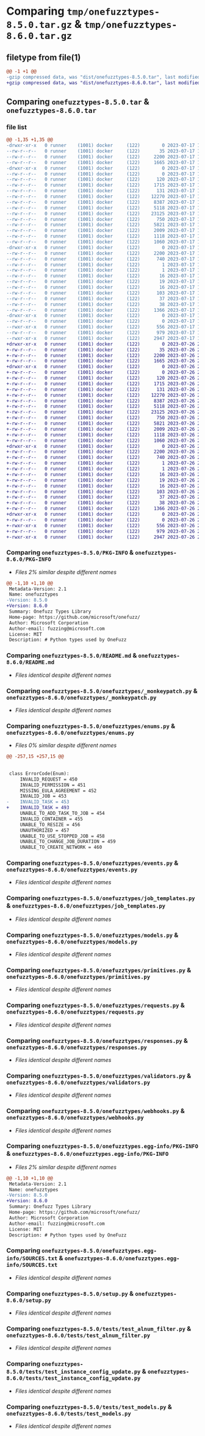 # Comparing `tmp/onefuzztypes-8.5.0.tar.gz` & `tmp/onefuzztypes-8.6.0.tar.gz`

## filetype from file(1)

```diff
@@ -1 +1 @@
-gzip compressed data, was "dist/onefuzztypes-8.5.0.tar", last modified: Mon Jul 17 15:56:30 2023, max compression
+gzip compressed data, was "dist/onefuzztypes-8.6.0.tar", last modified: Wed Jul 26 23:06:24 2023, max compression
```

## Comparing `onefuzztypes-8.5.0.tar` & `onefuzztypes-8.6.0.tar`

### file list

```diff
@@ -1,35 +1,35 @@
-drwxr-xr-x   0 runner    (1001) docker     (122)        0 2023-07-17 15:56:30.000000 onefuzztypes-8.5.0/
--rw-r--r--   0 runner    (1001) docker     (122)       35 2023-07-17 15:56:24.000000 onefuzztypes-8.5.0/MANIFEST.in
--rw-r--r--   0 runner    (1001) docker     (122)     2200 2023-07-17 15:56:30.000000 onefuzztypes-8.5.0/PKG-INFO
--rw-r--r--   0 runner    (1001) docker     (122)     1665 2023-07-17 15:56:24.000000 onefuzztypes-8.5.0/README.md
-drwxr-xr-x   0 runner    (1001) docker     (122)        0 2023-07-17 15:56:30.000000 onefuzztypes-8.5.0/onefuzztypes/
--rw-r--r--   0 runner    (1001) docker     (122)        0 2023-07-17 15:56:24.000000 onefuzztypes-8.5.0/onefuzztypes/__init__.py
--rw-r--r--   0 runner    (1001) docker     (122)      120 2023-07-17 15:56:24.000000 onefuzztypes-8.5.0/onefuzztypes/__version__.py
--rw-r--r--   0 runner    (1001) docker     (122)     1715 2023-07-17 15:56:24.000000 onefuzztypes-8.5.0/onefuzztypes/_monkeypatch.py
--rw-r--r--   0 runner    (1001) docker     (122)      131 2023-07-17 15:56:24.000000 onefuzztypes-8.5.0/onefuzztypes/consts.py
--rw-r--r--   0 runner    (1001) docker     (122)    12270 2023-07-17 15:56:24.000000 onefuzztypes-8.5.0/onefuzztypes/enums.py
--rw-r--r--   0 runner    (1001) docker     (122)     8387 2023-07-17 15:56:24.000000 onefuzztypes-8.5.0/onefuzztypes/events.py
--rw-r--r--   0 runner    (1001) docker     (122)     5118 2023-07-17 15:56:24.000000 onefuzztypes-8.5.0/onefuzztypes/job_templates.py
--rw-r--r--   0 runner    (1001) docker     (122)    23125 2023-07-17 15:56:24.000000 onefuzztypes-8.5.0/onefuzztypes/models.py
--rw-r--r--   0 runner    (1001) docker     (122)      750 2023-07-17 15:56:24.000000 onefuzztypes-8.5.0/onefuzztypes/primitives.py
--rw-r--r--   0 runner    (1001) docker     (122)     5821 2023-07-17 15:56:24.000000 onefuzztypes-8.5.0/onefuzztypes/requests.py
--rw-r--r--   0 runner    (1001) docker     (122)     2009 2023-07-17 15:56:24.000000 onefuzztypes-8.5.0/onefuzztypes/responses.py
--rw-r--r--   0 runner    (1001) docker     (122)     1118 2023-07-17 15:56:24.000000 onefuzztypes-8.5.0/onefuzztypes/validators.py
--rw-r--r--   0 runner    (1001) docker     (122)     1060 2023-07-17 15:56:24.000000 onefuzztypes-8.5.0/onefuzztypes/webhooks.py
-drwxr-xr-x   0 runner    (1001) docker     (122)        0 2023-07-17 15:56:30.000000 onefuzztypes-8.5.0/onefuzztypes.egg-info/
--rw-r--r--   0 runner    (1001) docker     (122)     2200 2023-07-17 15:56:30.000000 onefuzztypes-8.5.0/onefuzztypes.egg-info/PKG-INFO
--rw-r--r--   0 runner    (1001) docker     (122)      740 2023-07-17 15:56:30.000000 onefuzztypes-8.5.0/onefuzztypes.egg-info/SOURCES.txt
--rw-r--r--   0 runner    (1001) docker     (122)        1 2023-07-17 15:56:30.000000 onefuzztypes-8.5.0/onefuzztypes.egg-info/dependency_links.txt
--rw-r--r--   0 runner    (1001) docker     (122)        1 2023-07-17 15:56:30.000000 onefuzztypes-8.5.0/onefuzztypes.egg-info/not-zip-safe
--rw-r--r--   0 runner    (1001) docker     (122)       16 2023-07-17 15:56:30.000000 onefuzztypes-8.5.0/onefuzztypes.egg-info/requires.txt
--rw-r--r--   0 runner    (1001) docker     (122)       19 2023-07-17 15:56:30.000000 onefuzztypes-8.5.0/onefuzztypes.egg-info/top_level.txt
--rw-r--r--   0 runner    (1001) docker     (122)       16 2023-07-17 15:56:24.000000 onefuzztypes-8.5.0/requirements-dev.txt
--rw-r--r--   0 runner    (1001) docker     (122)      103 2023-07-17 15:56:24.000000 onefuzztypes-8.5.0/requirements-lint.txt
--rw-r--r--   0 runner    (1001) docker     (122)       37 2023-07-17 15:56:24.000000 onefuzztypes-8.5.0/requirements.txt
--rw-r--r--   0 runner    (1001) docker     (122)       38 2023-07-17 15:56:30.000000 onefuzztypes-8.5.0/setup.cfg
--rw-r--r--   0 runner    (1001) docker     (122)     1366 2023-07-17 15:56:24.000000 onefuzztypes-8.5.0/setup.py
-drwxr-xr-x   0 runner    (1001) docker     (122)        0 2023-07-17 15:56:30.000000 onefuzztypes-8.5.0/tests/
--rw-r--r--   0 runner    (1001) docker     (122)        0 2023-07-17 15:56:24.000000 onefuzztypes-8.5.0/tests/__init__.py
--rwxr-xr-x   0 runner    (1001) docker     (122)      556 2023-07-17 15:56:24.000000 onefuzztypes-8.5.0/tests/test_alnum_filter.py
--rw-r--r--   0 runner    (1001) docker     (122)      979 2023-07-17 15:56:24.000000 onefuzztypes-8.5.0/tests/test_instance_config_update.py
--rwxr-xr-x   0 runner    (1001) docker     (122)     2947 2023-07-17 15:56:24.000000 onefuzztypes-8.5.0/tests/test_models.py
+drwxr-xr-x   0 runner    (1001) docker     (122)        0 2023-07-26 23:06:24.000000 onefuzztypes-8.6.0/
+-rw-r--r--   0 runner    (1001) docker     (122)       35 2023-07-26 23:06:21.000000 onefuzztypes-8.6.0/MANIFEST.in
+-rw-r--r--   0 runner    (1001) docker     (122)     2200 2023-07-26 23:06:24.000000 onefuzztypes-8.6.0/PKG-INFO
+-rw-r--r--   0 runner    (1001) docker     (122)     1665 2023-07-26 23:06:21.000000 onefuzztypes-8.6.0/README.md
+drwxr-xr-x   0 runner    (1001) docker     (122)        0 2023-07-26 23:06:24.000000 onefuzztypes-8.6.0/onefuzztypes/
+-rw-r--r--   0 runner    (1001) docker     (122)        0 2023-07-26 23:06:21.000000 onefuzztypes-8.6.0/onefuzztypes/__init__.py
+-rw-r--r--   0 runner    (1001) docker     (122)      120 2023-07-26 23:06:21.000000 onefuzztypes-8.6.0/onefuzztypes/__version__.py
+-rw-r--r--   0 runner    (1001) docker     (122)     1715 2023-07-26 23:06:21.000000 onefuzztypes-8.6.0/onefuzztypes/_monkeypatch.py
+-rw-r--r--   0 runner    (1001) docker     (122)      131 2023-07-26 23:06:21.000000 onefuzztypes-8.6.0/onefuzztypes/consts.py
+-rw-r--r--   0 runner    (1001) docker     (122)    12270 2023-07-26 23:06:21.000000 onefuzztypes-8.6.0/onefuzztypes/enums.py
+-rw-r--r--   0 runner    (1001) docker     (122)     8387 2023-07-26 23:06:21.000000 onefuzztypes-8.6.0/onefuzztypes/events.py
+-rw-r--r--   0 runner    (1001) docker     (122)     5118 2023-07-26 23:06:21.000000 onefuzztypes-8.6.0/onefuzztypes/job_templates.py
+-rw-r--r--   0 runner    (1001) docker     (122)    23125 2023-07-26 23:06:21.000000 onefuzztypes-8.6.0/onefuzztypes/models.py
+-rw-r--r--   0 runner    (1001) docker     (122)      750 2023-07-26 23:06:21.000000 onefuzztypes-8.6.0/onefuzztypes/primitives.py
+-rw-r--r--   0 runner    (1001) docker     (122)     5821 2023-07-26 23:06:21.000000 onefuzztypes-8.6.0/onefuzztypes/requests.py
+-rw-r--r--   0 runner    (1001) docker     (122)     2009 2023-07-26 23:06:21.000000 onefuzztypes-8.6.0/onefuzztypes/responses.py
+-rw-r--r--   0 runner    (1001) docker     (122)     1118 2023-07-26 23:06:21.000000 onefuzztypes-8.6.0/onefuzztypes/validators.py
+-rw-r--r--   0 runner    (1001) docker     (122)     1060 2023-07-26 23:06:21.000000 onefuzztypes-8.6.0/onefuzztypes/webhooks.py
+drwxr-xr-x   0 runner    (1001) docker     (122)        0 2023-07-26 23:06:24.000000 onefuzztypes-8.6.0/onefuzztypes.egg-info/
+-rw-r--r--   0 runner    (1001) docker     (122)     2200 2023-07-26 23:06:24.000000 onefuzztypes-8.6.0/onefuzztypes.egg-info/PKG-INFO
+-rw-r--r--   0 runner    (1001) docker     (122)      740 2023-07-26 23:06:24.000000 onefuzztypes-8.6.0/onefuzztypes.egg-info/SOURCES.txt
+-rw-r--r--   0 runner    (1001) docker     (122)        1 2023-07-26 23:06:24.000000 onefuzztypes-8.6.0/onefuzztypes.egg-info/dependency_links.txt
+-rw-r--r--   0 runner    (1001) docker     (122)        1 2023-07-26 23:06:24.000000 onefuzztypes-8.6.0/onefuzztypes.egg-info/not-zip-safe
+-rw-r--r--   0 runner    (1001) docker     (122)       16 2023-07-26 23:06:24.000000 onefuzztypes-8.6.0/onefuzztypes.egg-info/requires.txt
+-rw-r--r--   0 runner    (1001) docker     (122)       19 2023-07-26 23:06:24.000000 onefuzztypes-8.6.0/onefuzztypes.egg-info/top_level.txt
+-rw-r--r--   0 runner    (1001) docker     (122)       16 2023-07-26 23:06:21.000000 onefuzztypes-8.6.0/requirements-dev.txt
+-rw-r--r--   0 runner    (1001) docker     (122)      103 2023-07-26 23:06:21.000000 onefuzztypes-8.6.0/requirements-lint.txt
+-rw-r--r--   0 runner    (1001) docker     (122)       37 2023-07-26 23:06:21.000000 onefuzztypes-8.6.0/requirements.txt
+-rw-r--r--   0 runner    (1001) docker     (122)       38 2023-07-26 23:06:24.000000 onefuzztypes-8.6.0/setup.cfg
+-rw-r--r--   0 runner    (1001) docker     (122)     1366 2023-07-26 23:06:21.000000 onefuzztypes-8.6.0/setup.py
+drwxr-xr-x   0 runner    (1001) docker     (122)        0 2023-07-26 23:06:24.000000 onefuzztypes-8.6.0/tests/
+-rw-r--r--   0 runner    (1001) docker     (122)        0 2023-07-26 23:06:21.000000 onefuzztypes-8.6.0/tests/__init__.py
+-rwxr-xr-x   0 runner    (1001) docker     (122)      556 2023-07-26 23:06:21.000000 onefuzztypes-8.6.0/tests/test_alnum_filter.py
+-rw-r--r--   0 runner    (1001) docker     (122)      979 2023-07-26 23:06:21.000000 onefuzztypes-8.6.0/tests/test_instance_config_update.py
+-rwxr-xr-x   0 runner    (1001) docker     (122)     2947 2023-07-26 23:06:21.000000 onefuzztypes-8.6.0/tests/test_models.py
```

### Comparing `onefuzztypes-8.5.0/PKG-INFO` & `onefuzztypes-8.6.0/PKG-INFO`

 * *Files 2% similar despite different names*

```diff
@@ -1,10 +1,10 @@
 Metadata-Version: 2.1
 Name: onefuzztypes
-Version: 8.5.0
+Version: 8.6.0
 Summary: Onefuzz Types Library
 Home-page: https://github.com/microsoft/onefuzz/
 Author: Microsoft Corporation
 Author-email: fuzzing@microsoft.com
 License: MIT
 Description: # Python types used by OneFuzz
```

### Comparing `onefuzztypes-8.5.0/README.md` & `onefuzztypes-8.6.0/README.md`

 * *Files identical despite different names*

### Comparing `onefuzztypes-8.5.0/onefuzztypes/_monkeypatch.py` & `onefuzztypes-8.6.0/onefuzztypes/_monkeypatch.py`

 * *Files identical despite different names*

### Comparing `onefuzztypes-8.5.0/onefuzztypes/enums.py` & `onefuzztypes-8.6.0/onefuzztypes/enums.py`

 * *Files 0% similar despite different names*

```diff
@@ -257,15 +257,15 @@
 
 
 class ErrorCode(Enum):
     INVALID_REQUEST = 450
     INVALID_PERMISSION = 451
     MISSING_EULA_AGREEMENT = 452
     INVALID_JOB = 453
-    INVALID_TASK = 453
+    INVALID_TASK = 493
     UNABLE_TO_ADD_TASK_TO_JOB = 454
     INVALID_CONTAINER = 455
     UNABLE_TO_RESIZE = 456
     UNAUTHORIZED = 457
     UNABLE_TO_USE_STOPPED_JOB = 458
     UNABLE_TO_CHANGE_JOB_DURATION = 459
     UNABLE_TO_CREATE_NETWORK = 460
```

### Comparing `onefuzztypes-8.5.0/onefuzztypes/events.py` & `onefuzztypes-8.6.0/onefuzztypes/events.py`

 * *Files identical despite different names*

### Comparing `onefuzztypes-8.5.0/onefuzztypes/job_templates.py` & `onefuzztypes-8.6.0/onefuzztypes/job_templates.py`

 * *Files identical despite different names*

### Comparing `onefuzztypes-8.5.0/onefuzztypes/models.py` & `onefuzztypes-8.6.0/onefuzztypes/models.py`

 * *Files identical despite different names*

### Comparing `onefuzztypes-8.5.0/onefuzztypes/primitives.py` & `onefuzztypes-8.6.0/onefuzztypes/primitives.py`

 * *Files identical despite different names*

### Comparing `onefuzztypes-8.5.0/onefuzztypes/requests.py` & `onefuzztypes-8.6.0/onefuzztypes/requests.py`

 * *Files identical despite different names*

### Comparing `onefuzztypes-8.5.0/onefuzztypes/responses.py` & `onefuzztypes-8.6.0/onefuzztypes/responses.py`

 * *Files identical despite different names*

### Comparing `onefuzztypes-8.5.0/onefuzztypes/validators.py` & `onefuzztypes-8.6.0/onefuzztypes/validators.py`

 * *Files identical despite different names*

### Comparing `onefuzztypes-8.5.0/onefuzztypes/webhooks.py` & `onefuzztypes-8.6.0/onefuzztypes/webhooks.py`

 * *Files identical despite different names*

### Comparing `onefuzztypes-8.5.0/onefuzztypes.egg-info/PKG-INFO` & `onefuzztypes-8.6.0/onefuzztypes.egg-info/PKG-INFO`

 * *Files 2% similar despite different names*

```diff
@@ -1,10 +1,10 @@
 Metadata-Version: 2.1
 Name: onefuzztypes
-Version: 8.5.0
+Version: 8.6.0
 Summary: Onefuzz Types Library
 Home-page: https://github.com/microsoft/onefuzz/
 Author: Microsoft Corporation
 Author-email: fuzzing@microsoft.com
 License: MIT
 Description: # Python types used by OneFuzz
```

### Comparing `onefuzztypes-8.5.0/onefuzztypes.egg-info/SOURCES.txt` & `onefuzztypes-8.6.0/onefuzztypes.egg-info/SOURCES.txt`

 * *Files identical despite different names*

### Comparing `onefuzztypes-8.5.0/setup.py` & `onefuzztypes-8.6.0/setup.py`

 * *Files identical despite different names*

### Comparing `onefuzztypes-8.5.0/tests/test_alnum_filter.py` & `onefuzztypes-8.6.0/tests/test_alnum_filter.py`

 * *Files identical despite different names*

### Comparing `onefuzztypes-8.5.0/tests/test_instance_config_update.py` & `onefuzztypes-8.6.0/tests/test_instance_config_update.py`

 * *Files identical despite different names*

### Comparing `onefuzztypes-8.5.0/tests/test_models.py` & `onefuzztypes-8.6.0/tests/test_models.py`

 * *Files identical despite different names*

